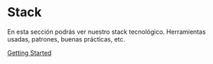 # Stack

En esta sección podrás ver nuestro stack tecnológico. Herramientas usadas, patrones, buenas prácticas, etc.

[Getting Started](stack/getting_started.md)
